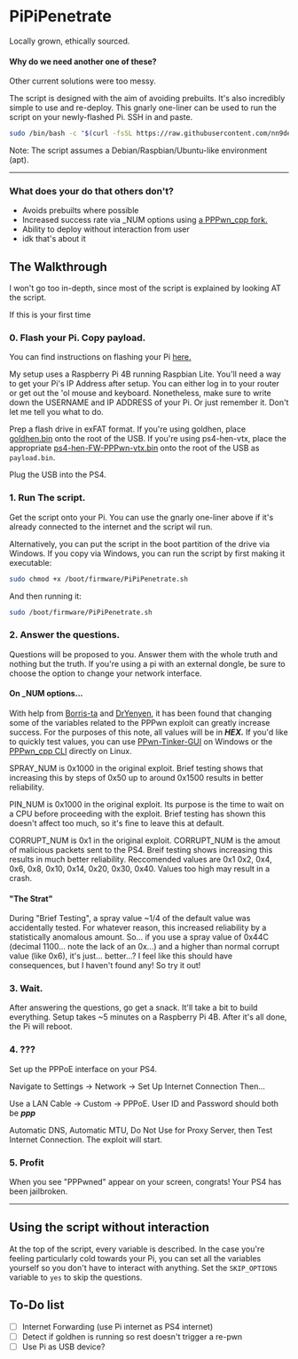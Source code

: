 # PiPiPenetrate
Locally grown, ethically sourced.

#### Why do we need another one of these?
Other current solutions were too messy. 

The script is designed with the aim of avoiding prebuilts. It's also incredibly simple to use and re-deploy.
This gnarly one-liner can be used to run the script on your newly-flashed Pi. SSH in and paste.
```bash
sudo /bin/bash -c "$(curl -fsSL https://raw.githubusercontent.com/nn9dev/PiPiPenetrate/main/PiPiPenetrate.sh)"
```
Note: The script assumes a Debian/Raspbian/Ubuntu-like environment (apt).

----------

### What does your do that others don't?
- Avoids prebuilts where possible
- Increased success rate via _NUM options using [a PPPwn_cpp fork.](https://github.com/nn9dev/PPPwn_cpp)
- Ability to deploy without interaction from user
- idk that's about it

## The Walkthrough
I won't go too in-depth, since most of the script is explained by looking AT the script.

If this is your first time

### 0. Flash your Pi. Copy payload.
You can find instructions on flashing your Pi [here.](https://www.raspberrypi.com/documentation/computers/getting-started.html#raspberry-pi-imager)

My setup uses a Raspberry Pi 4B running Raspbian Lite. You'll need a way to get your Pi's IP Address after setup. You can either log in to your router or get out the 'ol mouse and keyboard. Nonetheless, make sure to write down the USERNAME and IP ADDRESS of your Pi. Or just remember it. Don't let me tell you what to do.

Prep a flash drive in exFAT format. If you're using goldhen, place [goldhen.bin](https://github.com/GoldHEN/GoldHEN/releases) onto the root of the USB. If you're using ps4-hen-vtx, place the appropriate [ps4-hen-FW-PPPwn-vtx.bin](https://github.com/EchoStretch/ps4-hen-vtx/releases) onto the root of the USB as `payload.bin`.

Plug the USB into the PS4.

### 1. Run The script.
Get the script onto your Pi. You can use the gnarly one-liner above if it's already connected to the internet and the script wil run.

Alternatively, you can put the script in the boot partition of the drive via Windows.
If you copy via Windows, you can run the script by first making it executable:
```bash
sudo chmod +x /boot/firmware/PiPiPenetrate.sh
```
And then running it:
```bash
sudo /boot/firmware/PiPiPenetrate.sh
```

### 2. Answer the questions.
Questions will be proposed to you. Answer them with the whole truth and nothing but the truth.
If you're using a pi with an external dongle, be sure to choose the option to change your network interface.

#### On _NUM options...
With help from [Borris-ta](https://github.com/Borris-ta) and [DrYenyen](https://github.com/DrYenyen/), it has been found that changing some of the variables related to the PPPwn exploit can greatly increase success. For the purposes of this note, all values will be in ***HEX.*** If you'd like to quickly test values, you can use [PPwn-Tinker-GUI](https://github.com/DrYenyen/PPPwn-Tinker-GUI) on Windows or the [PPPwn_cpp CLI](https://github.com/nn9dev/PPPwn_cpp) directly on Linux.

SPRAY_NUM is 0x1000 in the original exploit. Brief testing shows that increasing this by steps of 0x50 up to around 0x1500 results in better reliability.

PIN_NUM is 0x1000 in the original exploit. Its purpose is the time to wait on a CPU before proceeding with the exploit. Brief testing has shown this doesn't affect too much, so it's fine to leave this at default.

CORRUPT_NUM is 0x1 in the original exploit. CORRUPT_NUM is the amout of malicious packets sent to the PS4. Breif testing shows increasing this results in much better reliability. Reccomended values are 0x1 0x2, 0x4, 0x6, 0x8, 0x10, 0x14, 0x20, 0x30, 0x40. Values too high may result in a crash.

#### "The Strat"
During "Brief Testing", a spray value ~1/4 of the default value was accidentally tested. For whatever reason, this increased reliability by a statistically anomalous amount. So... if you use a spray value of 0x44C (decimal 1100... note the lack of an 0x...) and a higher than normal corrupt value (like 0x6), it's just... better...? I feel like this should have consequences, but I haven't found any! So try it out!

### 3. Wait.
After answering the questions, go get a snack. It'll take a bit to build everything. Setup takes ~5 minutes on a Raspberry Pi 4B. After it's all done, the Pi will reboot.

### 4. ???
Set up the PPPoE interface on your PS4.

Navigate to Settings -> Network -> Set Up Internet Connection
Then...

Use a LAN Cable -> Custom -> PPPoE. User ID and Password should both be ***ppp***

Automatic DNS, Automatic MTU, Do Not Use for Proxy Server, then Test Internet Connection. The exploit will start.

### 5. Profit
When you see "PPPwned" appear on your screen, congrats! Your PS4 has been jailbroken.

---------

## Using the script without interaction
At the top of the script, every variable is described. In the case you're feeling particularly cold towards your Pi, you can set all the variables yourself so you don't have to interact with anything. Set the `SKIP_OPTIONS` variable to `yes` to skip the questions.

## To-Do list
- [ ] Internet Forwarding (use Pi internet as PS4 internet)
- [ ] Detect if goldhen is running so rest doesn't trigger a re-pwn
- [ ] Use Pi as USB device?
